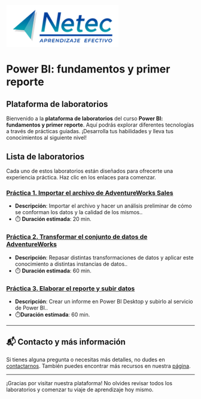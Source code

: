 <img src="images/neteclogo.png" alt="logo" width="300"/>

# Power BI: fundamentos y primer reporte

## Plataforma de laboratorios

Bienvenido a la **plataforma de laboratorios** del curso **Power BI: fundamentos y primer reporte**. Aquí podrás explorar diferentes tecnologías a través de prácticas guiadas. ¡Desarrolla tus habilidades y lleva tus conocimientos al siguiente nivel!

## Lista de laboratorios

Cada uno de estos laboratorios están diseñados para ofrecerte una experiencia práctica. Haz clic en los enlaces para comenzar.

### [Práctica 1. Importar el archivo de AdventureWorks Sales](./Laboratorio1.md) 
   - **Descripción**: Importar el archivo y hacer un análisis preliminar de cómo se conforman los datos y la calidad de los mismos..
   - ⏱️ **Duración estimada**: 20 min.

### [Práctica 2. Transformar el conjunto de datos de AdventureWorks](./Laboratorio2.md)
   - **Descripción**: Repasar distintas transformaciones de datos y aplicar este conocimiento a distintas instancias de datos..
   - ⏱️ **Duración estimada**: 60 min.

### [Práctica 3. Elaborar el reporte y subir datos](./Laboratorio3.md)
   - **Descripción**: Crear un informe en Power BI Desktop y subirlo al servicio de Power BI..
   - ⏱️**Duración estimada**: 60 min.

---

## 📬 **Contacto y más información**

Si tienes alguna pregunta o necesitas más detalles, no dudes en [contactarnos](mailto:soporte@netec.com). También puedes encontrar más recursos en nuestra [página](https://netec.com).

---

¡Gracias por visitar nuestra plataforma! No olvides revisar todos los laboratorios y comenzar tu viaje de aprendizaje hoy mismo.
